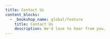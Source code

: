 ```yaml
---
title: Contact Us
content_blocks:
  - _bookshop_name: global/feature
    title: Contact Us
    description: We'd love to hear from you.
---
```

